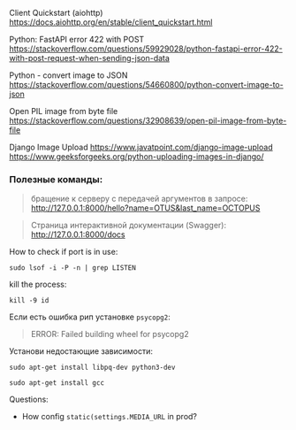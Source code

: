 Client Quickstart (aiohttp)
https://docs.aiohttp.org/en/stable/client_quickstart.html

Python: FastAPI error 422 with POST
https://stackoverflow.com/questions/59929028/python-fastapi-error-422-with-post-request-when-sending-json-data

Python - convert image to JSON
https://stackoverflow.com/questions/54660800/python-convert-image-to-json

Open PIL image from byte file
https://stackoverflow.com/questions/32908639/open-pil-image-from-byte-file

Django Image Upload
https://www.javatpoint.com/django-image-upload
https://www.geeksforgeeks.org/python-uploading-images-in-django/



### Полезные команды:

> бращение к серверу с передачей аргументов в запросе:
http://127.0.0.1:8000/hello?name=OTUS&last_name=OCTOPUS
 
> Страница интерактивной документации (Swagger): 
http://127.0.0.1:8000/docs

How to check if port is in use:
```shell
sudo lsof -i -P -n | grep LISTEN
```

kill the process:
```shell
kill -9 id
```

Если есть ошибка рип установке `psycopg2`:
>ERROR: Failed building wheel for psycopg2

Установи недостающие зависимости:
```shell
sudo apt-get install libpq-dev python3-dev
```
```shell
sudo apt-get install gcc
```

Questions:
- How config `static(settings.MEDIA_URL` in prod?
